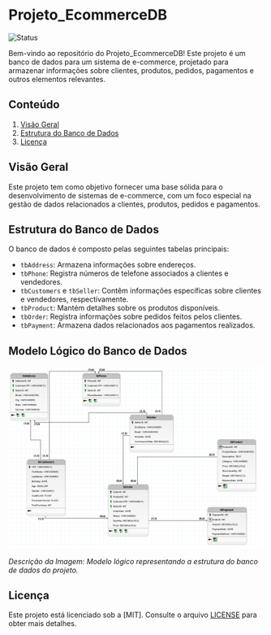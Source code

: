 # Projeto_EcommerceDB

![Status](https://img.shields.io/badge/Status-Em%20Desenvolvimento-yellow)



Bem-vindo ao repositório do Projeto_EcommerceDB! Este projeto é um banco de dados para um sistema de e-commerce, projetado para armazenar informações sobre clientes, produtos, pedidos, pagamentos e outros elementos relevantes.

## Conteúdo

1. [Visão Geral](#visão-geral)
2. [Estrutura do Banco de Dados](#estrutura-do-banco-de-dados)
3. [Licença](#licença)

## Visão Geral

Este projeto tem como objetivo fornecer uma base sólida para o desenvolvimento de sistemas de e-commerce, com um foco especial na gestão de dados relacionados a clientes, produtos, pedidos e pagamentos.

## Estrutura do Banco de Dados

O banco de dados é composto pelas seguintes tabelas principais:

- `tbAddress`: Armazena informações sobre endereços.
- `tbPhone`: Registra números de telefone associados a clientes e vendedores.
- `tbCustomers` e `tbSeller`: Contêm informações específicas sobre clientes e vendedores, respectivamente.
- `tbProduct`: Mantém detalhes sobre os produtos disponíveis.
- `tbOrder`: Registra informações sobre pedidos feitos pelos clientes.
- `tbPayment`: Armazena dados relacionados aos pagamentos realizados.

## Modelo Lógico do Banco de Dados

![Modelo Lógico](images/ecommerce.png)

_Descrição da Imagem: Modelo lógico representando a estrutura do banco de dados do projeto._

## Licença

Este projeto está licenciado sob a [MIT]. Consulte o arquivo [LICENSE](LICENSE) para obter mais detalhes.
